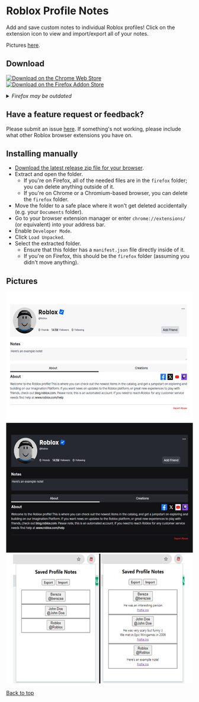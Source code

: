 # Roblox Profile Notes  

Add and save custom notes to individual Roblox profiles! Click on the extension icon to view and import/export all of your notes.  

Pictures [here](#pictures).

## Download
<a href="https://chromewebstore.google.com/detail/oppdpokdhgchlccgkdflnfckdebccgke"><img alt="Download on the Chrome Web Store" src="https://developer.chrome.com/static/docs/webstore/branding/image/HRs9MPufa1J1h5glNhut.png" height=60px></img></a>
<a href="https://addons.mozilla.org/en-US/firefox/addon/roblox-profile-notes"><img alt="Download on the Firefox Addon Store" src="https://extensionworkshop.com/assets/img/documentation/publish/get-the-addon-178x60px.dad84b42.png" height=60px></img></a>
<details>
<summary><i>Firefox may be outdated</i></summary>
This is assuming that I add new features, which I probably won't since the extension does its job and I can't think of much to add. If you have any ideas, please bring them up and create an <a href="https://github.com/charleskimbac/roblox-profile-notes/issues">issue</a>.
<br>
In an attempt to get the <code>Featured</code> badge for the extension on the Chrome Web Store, I needed to make sure Firefox workarounds (read below) were removed and the code was "clean" for Chromium. The way Firefox handles MV3 extension permissions is a pain (as of the time of writing). Roblox Profile Notes (RPN) requires specific permissions to work, and these permissions aren't asked for on extension download, unlike on Chrome/Chromium. Instead, users need to go into RPN's extension settings in their Firefox extension manager and explicitly allow the permissions, creating a poor UX and a big possibility of users wondering why nothing is working without permissions. (This is assuming that the extension has Firefox users, which I don't think it does lol.) To go around this problem, RPN on Firefox is based on MV2, which does explicitly ask the user to grant permissions on extension download. However, developing for both MV2 and MV3 is a little bit of a headache, e.g. MV2 doesn't support <code>Promise</code> returns for methods and the different namespaces for the Chromium and Firefox APIs (e.g. <code>chrome.storage</code> vs <code>browser.storage</code>; normally Firefox can convert them, but sometimes not for whatever reason). This would require me to code a bunch of workarounds to make sure the same code works for any browser. It's not too much extra work though, so if I do add more features and the Firefox version becomes outdated, just tell me and I'll probably do it for you :).
<br>
Also, I used to use Firefox and that's a reason I was fine with the discrepancies, but now I'm on Brave (for Chromium uBO support & mobile adblock) since I found using Firefox to be a headache (but that's a story for another time).<br><br>  
Maybe someone will read this one day.

</details>


## Have a feature request or feedback?
Please submit an issue [here](https://github.com/charleskimbac/roblox-profile-notes/issues). If something's not working, please include what other Roblox browser extensions you have on.

## Installing manually
- [Download the latest release zip file for your browser](https://github.com/charleskimbac/roblox-profile-notes/releases).
- Extract and open the folder.
  - If you're on Firefox, all of the needed files are in the `firefox` folder; you can delete anything outside of it.
  - If you're on Chrome or a Chromium-based browser, you can delete the `firefox` folder.
- Move the folder to a safe place where it won't get deleted accidentally (e.g. your `Documents` folder).
- Go to your browser extension manager or enter `chrome://extensions/` (or equivalent) into your address bar.
- Enable `Developer Mode`.
- Click `Load Unpacked`.
- Select the extracted folder.
  - Ensure that this folder has a `manifest.json` file directly inside of it.
  - If you're on Firefox, this should be the `firefox` folder (assuming you didn't move anything).

## Pictures
<img src="./images/light-theme.png" height=350x></img>  
<img src="./images/dark-theme.png" height=350px></img>  
<img src="./images/popup.png" height=350px></img>  

[Back to top](#roblox-profile-notes)
